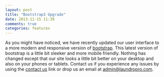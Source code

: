 ```yaml
---
layout: post
title: "Bootstrap3 Upgrade"
date: 2013-11-15 11:39
comments: true
categories: features
---
```

As you might have noticed, we have recently updated our user interface to a more modern and responsive version of <a href="http://getbootstrap.com">bootstrap</a>.  This latest version of bootstrap is a little bit sleeker and more mobile friendly.  Nothing has changed except that our site looks a little bit better on your desktop and also on your phones or tablets.  Contact us if you experience any issues by using the <a href="https://laundropro.com/contact_forms/new">contact us</a> link or drop us an email at <a href="mailto:admin@laundropro.com">admin@laundropro.com</a>.
